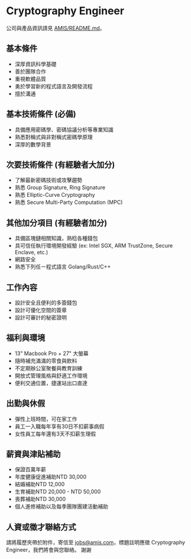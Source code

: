 # Cryptography Engineer 

公司與產品資訊請見 [AMIS/README.md](README.md)。


## 基本條件

* 深厚資訊科學基礎
* 善於團隊合作
* 重視軟體品質
* 勇於學習新的程式語言及開發流程
* 擅於溝通

## 基本技術條件 (必備)

* 具備應用密碼學、密碼協議分析等專業知識
* 熟悉對稱式與非對稱式密碼學原理
* 深厚的數學背景

## 次要技術條件 (有經驗者大加分)

* 了解最新密碼技術或攻擊趨勢
* 熟悉 Group Signature, Ring Signature
* 熟悉 Elliptic-Curve Cryptography
* 熟悉 Secure Multi-Party Computation (MPC)

## 其他加分項目 (有經驗者加分)

* 具備區塊鏈相關知識，熟稔各種錢包
* 具可信任執行環境開發經驗 (ex: Intel SGX, ARM TrustZone, Secure Enclave, etc.)
* 網路安全
* 熟悉下列任ㄧ程式語言 Golang/Rust/C++

## 工作內容

* 設計安全且便利的多簽錢包
* 設計可優化空間的簽章
* 設計可審計的秘密證明

## 福利與環境

* 13" Macbook Pro + 27" 大螢幕
* 隨時補充滿滿的零食與飲料
* 不定期辦公室聚餐與教育訓練
* 開放式管理風格與舒適工作環境
* 便利交通位置，捷運站出口直達

## 出勤與休假

* 彈性上班時間，可在家工作
* 員工一入職每年享有30日不扣薪事病假
* 女性員工每年還有3天不扣薪生理假

## 薪資與津貼補助

* 保證百萬年薪
* 年度健康促進補助NTD 30,000
* 結婚補助NTD 12,000 
* 生育補助NTD 20,000 - NTD 50,000
* 喪葬補助NTD 30,000 
* 個人進修補助以及每季團隊團建活動補助

## 人資或徵才聯絡方式

請將履歷夾帶於附件，寄信至 jobs@amis.com，標題註明應徵 Cryptography Engineer，我們將會與您聯絡。
謝謝
